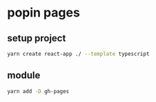 # popin pages

## setup project

```bash
yarn create react-app ./ --template typescript
```

## module

```bash
yarn add -D gh-pages
```